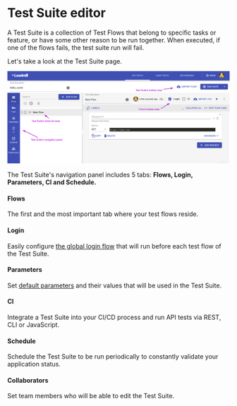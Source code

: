 # Test Suite editor

A Test Suite is a collection of Test Flows that belong to specific tasks or feature, or have some other reason to be run together. When executed, if one of the flows fails, the test suite run will fail.

Let's take a look at the Test Suite page.

![](../../.gitbook/assets/test_suite_main_1.png)

The Test Suite's navigation panel includes 5 tabs: **Flows, Login, Parameters, CI and Schedule.**

#### Flows

The first and the most important tab where your test flows reside. 

#### Login

Easily configure [the global login flow](https://docs.loadmill.com/api-testing/test-suite-editor/global-login-flow) that will run before each test flow of the Test Suite.

#### Parameters

Set [default parameters](https://docs.loadmill.com/api-testing/test-suite-editor/parameters) and their values that will be used in the Test Suite. 

#### CI

Integrate a Test Suite into your CI/CD process and run API tests via REST, CLI or JavaScript.

#### Schedule

Schedule the Test Suite to be run periodically to constantly validate your application status.

#### Collaborators

Set team members who will be able to edit the Test Suite.



